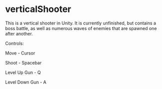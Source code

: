 # verticalShooter

This is a vertical shooter in Unity. It is currently unfinished, but contains a boss battle, as well as numerous waves of enemies that are spawned one after another.

Controls:

Move - Cursor

Shoot - Spacebar

Level Up Gun - Q

Level Down Gun - A
